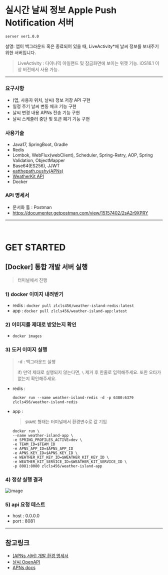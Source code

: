 # 실시간 날씨 정보 Apple Push Notification 서버

`server ver1.0.0`

설명: 앱이 백그라운드 혹은 종료되어 있을 때, LiveActivity*에 날씨 정보를 보내주기 위한 서버입니다.

> LiveActivity : 다이나믹 아일랜드 및 잠금화면에 보이는 위젯 기능. iOS16.1 이상 버전에서 사용 가능.

---


### 요구사항

- (앱, 사용자 위치, 날씨) 정보 저장 API 구현
- 일정 주기 날씨 변동 체크 기능 구현
- 날씨 변경 내용 APNs 전송 기능 구현
- 날씨 스케줄러 중단 및 토큰 폐기 기능 구현

### 사용기술

- Java17, SpringBoot, Gradle
- Redis
- Lombok, WebFlux(webClient), Scheduler, Spring-Retry, AOP, Spring Validation, ObjectMapper
- Base64(ES256), JJWT 
- [eatthepath.pushy(APNs)](https://github.com/jchambers/pushy)
- [WeatherKit API](https://developer.apple.com/documentation/weatherkitrestapi)
- Docker

### API 명세서

- 문서화 툴 : Postman
- https://documenter.getpostman.com/view/15157402/2sA2r9XPRY

---
<br>

# GET STARTED
  
## [Docker] 통합 개발 서버 실행

> 터미널에서 진행

### 1) docker 이미지 내려받기
  - redis : `docker pull zlcls456/weather-island-redis:latest`
  - app   : `docker pull zlcls456/weather-island-app:latest`

### 2) 이미지를 제대로 받았는지 확인
  - `docker images`
 
### 3) 도커 이미지 실행
> -d : 백그라운드 실행
> 
> if) 만약 제대로 실행되지 않는다면, `\` 제거 후 한줄로 입력해주세요. 또한 오타가 없는지 확인해주세요.
  - redis :

        docker run --name weather-island-redis -d -p 6380:6379 zlcls456/weather-island-redis
    
  - app :
    
    > `$NAME` 형태는 터미널에서 환경변수로 값 기입     

        docker run \
        --name weather-island-app \
        -e SPRING_PROFILES_ACTIVE=dev \
        -e TEAM_ID=$TEAM_ID
        -e APNS_APP_ID=$APNS_APP_ID
        -e APNS_KEY_ID=$APNS_KEY_ID \
        -e WEATHER_KIT_KEY_ID=$WEATHER_KIT_KEY_ID \
        -e WEATHER_KIT_SERVICE_ID=$WEATHER_KIT_SERVICE_ID \
        -p 8081:8080 zlcls456/weather-island-app

### 4) 정상 실행 결과
  
![image](https://github.com/Si-Hyeak-KANG/Weather-island_APNs_springboot-server/assets/79829085/85b15ca1-d487-4c51-a909-4f124b60a1da)

### 5) api 요청 테스트
  - host : 0.0.0.0
  - port : 8081 

---

## 참고링크
- [[APNs 서버] 개발 환경 명세서](https://github.com/Si-Hyeak-KANG/Weather-island_APNs_springboot-server/wiki/%EA%B0%9C%EB%B0%9C%ED%99%98%EA%B2%BD%EB%AA%85%EC%84%B8%EC%84%9C)
- [날씨 OpenAPI](https://openweathermap.org/api/one-call-3#how)
- [APNs docs](https://developer.apple.com/documentation/usernotifications/setting_up_a_remote_notification_server/sending_notification_requests_to_apns)
